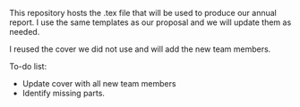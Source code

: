 This repository hosts the .tex file that will be used to produce our annual report.
I use the same templates as our proposal and we will update them as needed.

I reused the cover we did not use and will add the new team members.

To-do list:
* Update cover with all new team members
* Identify missing parts.

